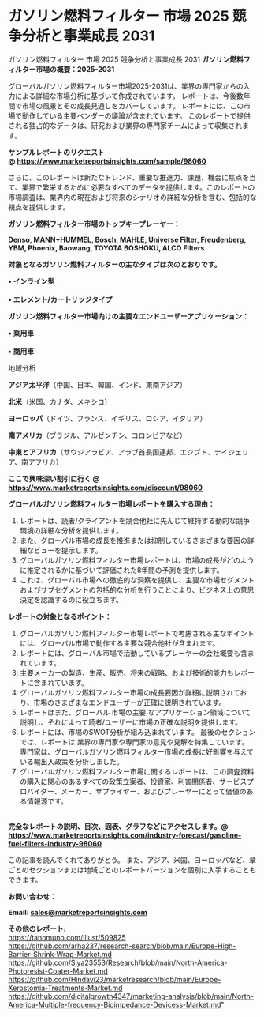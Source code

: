 # ガソリン燃料フィルター 市場 2025 競争分析と事業成長 2031
ガソリン燃料フィルター 市場 2025 競争分析と事業成長 2031
<strong><b>ガソリン燃料フィルター市場の概要：2025-2031</b></strong>

グローバルガソリン燃料フィルター市場2025-2031は、業界の専門家からの入力による詳細な市場分析に基づいて作成されています。 レポートは、今後数年間で市場の風景とその成長見通しをカバーしています。 レポートには、この市場で動作している主要ベンダーの議論が含まれています。 このレポートで提供される独占的なデータは、研究および業界の専門家チームによって収集されます。

<strong>サンプルレポートのリクエスト @ <a href=https://www.marketreportsinsights.com/sample/98060>https://www.marketreportsinsights.com/sample/98060</a></strong>

さらに、このレポートは新たなトレンド、重要な推進力、課題、機会に焦点を当て、業界で繁栄するために必要なすべてのデータを提供します。このレポートの市場調査は、業界内の現在および将来のシナリオの詳細な分析を含む、包括的な視点を提供します。

<strong>ガソリン燃料フィルター市場のトップキープレーヤー：</strong>

<strong>Denso, MANN+HUMMEL, Bosch, MAHLE, Universe Filter, Freudenberg, YBM, Phoenix, Baowang, TOYOTA BOSHOKU, ALCO Filters</strong>

<strong><b>対象となるガソリン燃料フィルターの主なタイプは次のとおりです。</b></strong>

<strong>• インライン型<br><br>• エレメント/カートリッジタイプ</strong>

<strong><b>ガソリン燃料フィルター市場向けの主要なエンドユーザーアプリケーション：</b></strong>

<strong>• 乗用車<br><br>• 商用車</strong>

 地域分析

<strong><b>アジア太平洋</b></strong>（中国、日本、韓国、インド、東南アジア）

<strong><b>北米</b></strong>（米国、カナダ、メキシコ）

<strong><b>ヨーロッパ</b></strong>（ドイツ、フランス、イギリス、ロシア、イタリア）

<strong><b>南アメリカ</b></strong>（ブラジル、アルゼンチン、コロンビアなど）

<strong><b>中東とアフリカ</b></strong>（サウジアラビア、アラブ首長国連邦、エジプト、ナイジェリア、南アフリカ）

<strong>ここで興味深い割引に行く @ <a href=https://www.marketreportsinsights.com/discount/98060>https://www.marketreportsinsights.com/discount/98060</a></strong>

<strong><b>グローバルガソリン燃料フィルター市場レポートを購入する理由：</b></strong>
<ol>
  <li>レポートは、読者/クライアントを競合他社に先んじて維持する動的な競争環境の詳細な分析を提供します。</li>
  <li>また、グローバル市場の成長を推進または抑制しているさまざまな要因の詳細なビューを提示します。</li>
  <li>グローバルガソリン燃料フィルター市場レポートは、市場の成長がどのように推定されるかに基づいて評価された8年間の予測を提供します。</li>
  <li>これは、グローバル市場への徹底的な洞察を提供し、主要な市場セグメントおよびサブセグメントの包括的な分析を行うことにより、ビジネス上の意思決定を認識するのに役立ちます。</li>
</ol>
<strong><b>レポートの対象となるポイント：</b></strong>
<ol>
  <li>グローバルガソリン燃料フィルター市場レポートで考慮される主なポイントには、グローバル市場で動作する主要な競合他社が含まれます。</li>
  <li>レポートには、グローバル市場で活動しているプレーヤーの会社概要も含まれています。</li>
  <li>主要メーカーの製造、生産、販売、将来の戦略、および技術的能力もレポートに含まれています。</li>
  <li>グローバルガソリン燃料フィルター市場の成長要因が詳細に説明されており、市場のさまざまなエンドユーザーが正確に説明されています。</li>
  <li>レポートはまた、グローバル 市場の主要 なアプリケーション領域について説明し、それによって読者/ユーザーに市場の正確な説明を提供します。</li>
  <li>レポートには、市場のSWOT分析が組み込まれています。 最後のセクションでは、レポートは 業界の専門家や専門家の意見や見解を特集しています。 専門家は、グローバルガソリン燃料フィルター市場の成長に好影響を与えている輸出入政策を分析しました。</li>
  <li>グローバルガソリン燃料フィルター市場に関するレポートは、この調査資料の購入に関心のあるすべての政策立案者、投資家、利害関係者、サービスプロバイダー、メーカー、サプライヤー、およびプレーヤーにとって価値のある情報源です。</li>
</ol><br>
<strong>完全なレポートの説明、目次、図表、グラフなどにアクセスします。@ <a href=https://www.marketreportsinsights.com/industry-forecast/gasoline-fuel-filters-industry-98060>https://www.marketreportsinsights.com/industry-forecast/gasoline-fuel-filters-industry-98060</a></strong>

この記事を読んでくれてありがとう。 また、アジア、米国、ヨーロッパなど、章ごとのセクションまたは地域ごとのレポートバージョンを個別に入手することもできます。

<strong><b>お問い合わせ：</b></strong>

<strong>Email: </strong><a href=mailto:sales@marketreportsinsights.com><strong>sales@marketreportsinsights.com</strong></a>

<strong>その他のレポート:</strong>
<br>
<a href=https://tanomuno.com/illust/509825>https://tanomuno.com/illust/509825</a>
<br>
<a href=https://github.com/arha237/research-search/blob/main/Europe-High-Barrier-Shrink-Wrap-Market.md>https://github.com/arha237/research-search/blob/main/Europe-High-Barrier-Shrink-Wrap-Market.md</a>
<br>
<a href=https://github.com/Siya23553/Research/blob/main/North-America-Photoresist-Coater-Market.md>https://github.com/Siya23553/Research/blob/main/North-America-Photoresist-Coater-Market.md</a>
<br>
<a href=https://github.com/Hindavi23/marketresearch/blob/main/Europe-Xerostomia-Treatments-Market.md>https://github.com/Hindavi23/marketresearch/blob/main/Europe-Xerostomia-Treatments-Market.md</a>
<br>
<a href=https://github.com/digitalgrowth4347/marketing-analysis/blob/main/North-America-Multiple-frequency-Bioimpedance-Devicess-Market.md>https://github.com/digitalgrowth4347/marketing-analysis/blob/main/North-America-Multiple-frequency-Bioimpedance-Devicess-Market.md</a>"
